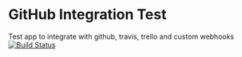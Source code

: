 # GitHub Integration Test

Test app to integrate with github, travis, trello and custom webhooks
[![Build Status](https://travis-ci.org/kasunkv/github-integration-test.svg?branch=master)](https://travis-ci.org/kasunkv/github-integration-test)